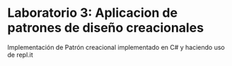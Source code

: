 # Laboratorio 3: Aplicacion de patrones de diseño creacionales

Implementación de Patrón creacional implementado en C# y haciendo uso de repl.it